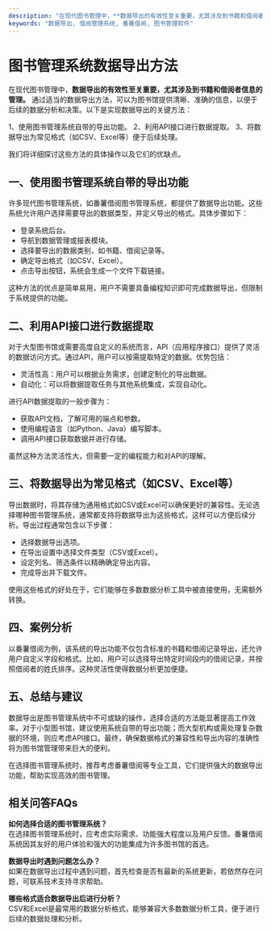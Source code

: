 ```yaml
---
description: "在现代图书管理中，**数据导出的有效性至关重要，尤其涉及到书籍和借阅者信息的管理。** 通过适当的数据导出方法，可以为图书馆提供清晰、准确的信息，以便于后续的数据分析和决策。以下是实现数据导出的关键方法："
keywords: "数据导出, 借阅管理系统, 番薯借阅, 图书管理软件"
---
```

# 图书管理系统数据导出方法

在现代图书管理中，**数据导出的有效性至关重要，尤其涉及到书籍和借阅者信息的管理。** 通过适当的数据导出方法，可以为图书馆提供清晰、准确的信息，以便于后续的数据分析和决策。以下是实现数据导出的关键方法：

1、使用图书管理系统自带的导出功能。
2、利用API接口进行数据提取。
3、将数据导出为常见格式（如CSV、Excel等）便于后续处理。

我们将详细探讨这些方法的具体操作以及它们的优缺点。

## **一、使用图书管理系统自带的导出功能**

许多现代图书管理系统，如番薯借阅图书管理系统，都提供了数据导出功能。这些系统允许用户选择需要导出的数据类型，并定义导出的格式。具体步骤如下：

- 登录系统后台。
- 导航到数据管理或报表模块。
- 选择要导出的数据类别，如书籍、借阅记录等。
- 确定导出格式（如CSV、Excel）。
- 点击导出按钮，系统会生成一个文件下载链接。

这种方法的优点是简单易用，用户不需要具备编程知识即可完成数据导出，但限制于系统提供的功能。

## **二、利用API接口进行数据提取**

对于大型图书馆或需要高度自定义的系统而言，API（应用程序接口）提供了灵活的数据访问方式。通过API，用户可以按需提取特定的数据。优势包括：

- 灵活性高：用户可以根据业务需求，创建定制化的导出数据。
- 自动化：可以将数据提取任务与其他系统集成，实现自动化。
  
进行API数据提取的一般步骤为：

- 获取API文档，了解可用的端点和参数。
- 使用编程语言（如Python、Java）编写脚本。
- 调用API接口获取数据并进行存储。

虽然这种方法灵活性大，但需要一定的编程能力和对API的理解。

## **三、将数据导出为常见格式（如CSV、Excel等）**

导出数据时，将其存储为通用格式如CSV或Excel可以确保更好的兼容性。无论选择哪种图书管理系统，通常都支持将数据导出为这些格式，这样可以方便后续分析。导出过程通常包含以下步骤：

- 选择数据导出选项。
- 在导出设置中选择文件类型（CSV或Excel）。
- 设定列名、筛选条件以精确确定导出内容。
- 完成导出并下载文件。

使用这些格式的好处在于，它们能够在多数数据分析工具中被直接使用，无需额外转换。

## **四、案例分析**

以番薯借阅为例，该系统的导出功能不仅包含标准的书籍和借阅记录导出，还允许用户自定义字段和格式。比如，用户可以选择导出特定时间段内的借阅记录，并按照借阅者的姓氏排序。这种灵活性使得数据分析更加便捷。

## **五、总结与建议**

数据导出是图书管理系统中不可或缺的操作，选择合适的方法能显著提高工作效率。对于小型图书馆，建议使用系统自带的导出功能；而大型机构或需处理复杂数据的环境，则应考虑API接口。最终，确保数据格式的兼容性和导出内容的准确性将为图书馆管理带来巨大的便利。

在选择图书管理系统时，推荐考虑番薯借阅等专业工具，它们提供强大的数据导出功能，帮助实现高效的图书管理。

## 相关问答FAQs

**如何选择合适的图书管理系统？**  
在选择图书管理系统时，应考虑实际需求、功能强大程度以及用户反馈。番薯借阅系统因其友好的用户体验和强大的功能集成为许多图书馆的首选。

**数据导出时遇到问题怎么办？**  
如果在数据导出过程中遇到问题，首先检查是否有最新的系统更新，若依然存在问题，可联系技术支持寻求帮助。

**哪些格式适合数据导出后进行分析？**  
CSV和Excel是最常用的数据分析格式，能够兼容大多数数据分析工具，便于进行后续的数据处理和分析。
